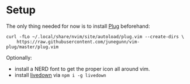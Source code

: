 # Setup

The only thing needed for now is to install [Plug](https://github.com/junegunn/vim-plug) beforehand: 

```
curl -fLo ~/.local/share/nvim/site/autoload/plug.vim --create-dirs \
    https://raw.githubusercontent.com/junegunn/vim-plug/master/plug.vim
```

Optionally: 

- install a NERD font to get the proper icon all around vim. 
- install [livedown](https://github.com/shime/livedown) via ```npm i -g livedown```

